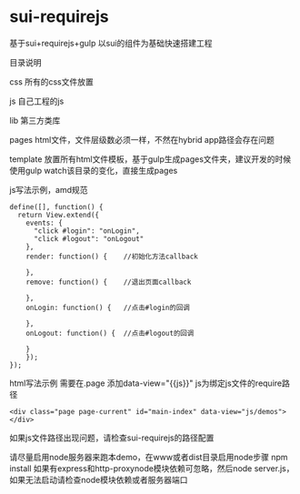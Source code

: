 # sui-requirejs
基于sui+requirejs+gulp 以sui的组件为基础快速搭建工程


目录说明

css 		所有的css文件放置

js		自己工程的js

lib 		第三方类库

pages		html文件，文件层级数必须一样，不然在hybrid app路径会存在问题

template 	放置所有html文件模板，基于gulp生成pages文件夹，建议开发的时候使用gulp watch该目录的变化，直接生成pages


js写法示例，amd规范

	define([], function() {
	  return View.extend({
	  	events: {
	      "click #login": "onLogin",
	      "click #logout": "onLogout"
	    },
	    render: function() {	//初始化方法callback

	    },
	    remove: function() {	//退出页面callback

	    },
	    onLogin: function() {	//点击#login的回调

	    },
	    onLogout: function() {	//点击#logout的回调

	    }
		});
	});

html写法示例 需要在.page 添加data-view="{{js}}"	js为绑定js文件的require路径

	<div class="page page-current" id="main-index" data-view="js/demos">
	</div>

如果js文件路径出现问题，请检查sui-requirejs的路径配置

请尽量启用node服务器来跑本demo，在www或者dist目录启用node步骤 npm install 如果有express和http-proxynode模块依赖可忽略，然后node server.js，如果无法启动请检查node模块依赖或者服务器端口
